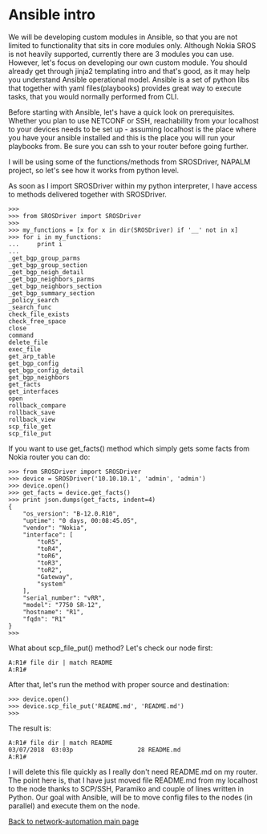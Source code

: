 # Ansible intro

We will be developing custom modules in Ansible, so that you are not limited to functionality that sits in core modules only. Although Nokia SROS is not heavily supported, currently there are 3 modules you can use. However, let's focus on developing our own custom module. You should already get through jinja2 templating intro and that's good, as it may help you understand Ansible operational model. Ansible is a set of python libs that together with yaml files(playbooks) provides great way to execute tasks, that you would normally performed from CLI. 

Before starting with Ansible, let's have a quick look on prerequisites. Whether you plan to use NETCONF or SSH, reachability from your localhost to your devices needs to be set up - assuming localhost is the place where you have your ansible installed and this is the place you will run your playbooks from. Be sure you can ssh to your router before going further.

I will be using some of the functions/methods from SROSDriver, NAPALM project, so let's see how it works from python level.

As soon as I import SROSDriver within my python interpreter, I have access to methods delivered together with SROSDriver.
 
```
>>>
>>> from SROSDriver import SROSDriver
>>>
>>> my_functions = [x for x in dir(SROSDriver) if '__' not in x]
>>> for i in my_functions:
...     print i
...
_get_bgp_group_parms
_get_bgp_group_section
_get_bgp_neigh_detail
_get_bgp_neighbors_parms
_get_bgp_neighbors_section
_get_bgp_summary_section
_policy_search
_search_func
check_file_exists
check_free_space
close
command
delete_file
exec_file
get_arp_table
get_bgp_config
get_bgp_config_detail
get_bgp_neighbors
get_facts
get_interfaces
open
rollback_compare
rollback_save
rollback_view
scp_file_get
scp_file_put
```

If you want to use get_facts() method which simply gets some facts from Nokia router you can do:

```
>>> from SROSDriver import SROSDriver
>>> device = SROSDriver('10.10.10.1', 'admin', 'admin')
>>> device.open()
>>> get_facts = device.get_facts()
>>> print json.dumps(get_facts, indent=4)
{
    "os_version": "B-12.0.R10", 
    "uptime": "0 days, 00:08:45.05", 
    "vendor": "Nokia", 
    "interface": [
        "toR5", 
        "toR4", 
        "toR6", 
        "toR3", 
        "toR2", 
        "Gateway", 
        "system"
    ], 
    "serial_number": "vRR", 
    "model": "7750 SR-12", 
    "hostname": "R1", 
    "fqdn": "R1"
}
>>>
```

What about scp_file_put() method? Let's check our node first:

```
A:R1# file dir | match README
A:R1#
```

After that, let's run the method with proper source and destination:

```
>>> device.open()
>>> device.scp_file_put('README.md', 'README.md')
>>>

```

The result is:

```
A:R1# file dir | match README
03/07/2018  03:03p                  28 README.md
A:R1#
```

I will delete this file quickly as I really don't need README.md on my router.
The point here is, that I have just moved file README.md from my localhost to the node thanks to SCP/SSH, Paramiko and couple of lines written in Python. 
Our goal with Ansible, will be to move config files to the nodes (in parallel) and execute them on the node.


[Back to network-automation main page](./..)